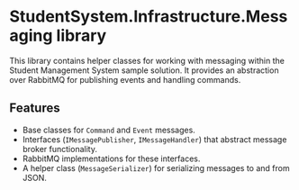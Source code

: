 # StudentSystem.Infrastructure.Messaging library

This library contains helper classes for working with messaging within the Student Management System sample solution. It provides an abstraction over RabbitMQ for publishing events and handling commands.

## Features

- Base classes for `Command` and `Event` messages.
- Interfaces (`IMessagePublisher`, `IMessageHandler`) that abstract message broker functionality.
- RabbitMQ implementations for these interfaces.
- A helper class (`MessageSerializer`) for serializing messages to and from JSON.
